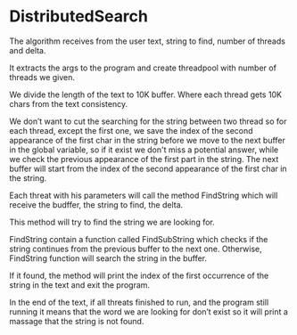 # DistributedSearch

The algorithm receives from the user text, string to find, number of threads and delta.

It extracts the args to the program and create threadpool with number of threads we given.

We divide the length of the text to 10K buffer. Where each thread gets 10K chars from the text consistency.

We don’t want to cut the searching for the string between two thread so for each thread, except the first one, we save the index of the second appearance of the first char in the string before we move to the next buffer in the global variable, so if it exist we don't miss a potential answer, while we check the previous appearance of the first part in the string.
The next buffer will start from the index of the second appearance of the first char in the string.

Each threat with his parameters will call the method FindString which will receive the budffer, the string to find, the delta.

This method will try to find the string we are looking for.

FindString contain a function called FindSubString which checks if the string continues from the previous buffer to the next one. 
Otherwise, FindString function will search the string in the buffer.

If it found, the method will print the index of the first occurrence of the string in the text and exit the program.

In the end of the text, if all threats finished to run, and the program still running it means that the word we are looking for don’t exist so it will print a massage that the string is not found.


